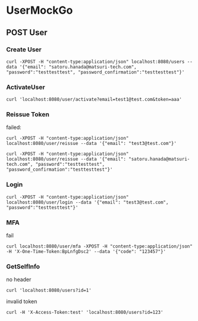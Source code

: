 # UserMockGo


## POST User

### Create User

```
curl -XPOST -H "content-type:application/json" localhost:8080/users --data '{"email": "satoru.hanada@matsuri-tech.com", "password":"testtesttest", "password_confirmation":"testtesttest"}'
```

### ActivateUser

```
curl 'localhost:8080/user/activate?email=test1@test.com&token=aaa'
```

### Reissue Token

failed: 
```
curl -XPOST -H "content-type:application/json" localhost:8080/user/reissue --data '{"email": "test3@test.com"}'
```

```
curl -XPOST -H "content-type:application/json" localhost:8080/user/reissue --data '{"email": "satoru.hanada@matsuri-tech.com", "password":"testtesttest", "password_confirmation":"testtesttest"}'
```

### Login

```
curl -XPOST -H "content-type:application/json" localhost:8080/user/login --data '{"email": "test3@test.com", "password":"testtesttest"}'
```

### MFA

fail
```
curl localhost:8080/user/mfa -XPOST -H "content-type:application/json" -H 'X-One-Time-Token:BpLnfgDsc2' --data '{"code": "123457"}'
```

### GetSelfInfo

no header
```
curl 'localhost:8080/users?id=1'
```

invalid token
```
curl -H 'X-Access-Token:test' 'localhost:8080/users?id=123'
```

